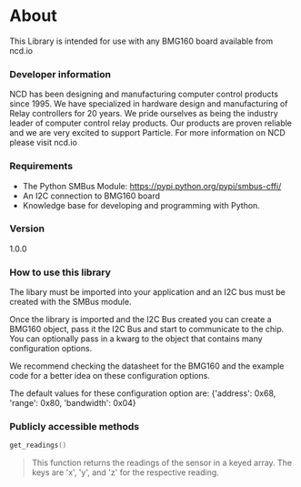 
# About

This Library is intended for use with any BMG160 board available from ncd.io

### Developer information
NCD has been designing and manufacturing computer control products since 1995.  We have specialized in hardware design and manufacturing of Relay controllers for 20 years.  We pride ourselves as being the industry leader of computer control relay products.  Our products are proven reliable and we are very excited to support Particle.  For more information on NCD please visit ncd.io

### Requirements
- The Python SMBus Module: https://pypi.python.org/pypi/smbus-cffi/
- An I2C connection to BMG160 board
- Knowledge base for developing and programming with Python.

### Version
1.0.0

### How to use this library

The libary must be imported into your application and an I2C bus must be created with the SMBus module.

Once the library is imported and the I2C Bus created you can create a BMG160 object, pass it the I2C Bus and start to communicate to the chip.  You can optionally pass in a kwarg to the object that contains many configuration options.

We recommend checking the datasheet for the BMG160 and the example code for a better idea on these configuration options.

The default values for these configuration option are:
{'address': 0x68, 'range': 0x80, 'bandwidth': 0x04}

### Publicly accessible methods
```cpp
get_readings()
```
>This function returns the readings of the sensor in a keyed array. The keys are 'x', 'y', and 'z' for the respective reading.
